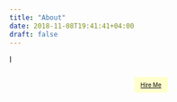 ```yaml
---
title: "About"
date: 2018-11-08T19:41:41+04:00
draft: false
---
```


I

<br>
<center> <a href="mailto:wasim.ullah@aol.com?subject=Hi Wasim!&body=I came from wasim.co" style="background: #ffffcd; color: #000000; padding: 8px 12px; font-size: 10px; border-radius: 3px;"> Hire Me </a> </center>
